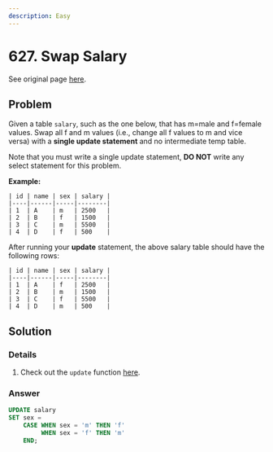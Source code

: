 ```yaml
---
description: Easy
---
```


# 627. Swap Salary

See original page [here](https://leetcode.com/problems/swap-salary/).

## Problem

Given a table `salary`, such as the one below, that has m=male and f=female values. Swap all f and m values \(i.e., change all f values to m and vice versa\) with a **single update statement** and no intermediate temp table.

Note that you must write a single update statement, **DO NOT** write any select statement for this problem.

**Example:**

```text
| id | name | sex | salary |
|----|------|-----|--------|
| 1  | A    | m   | 2500   |
| 2  | B    | f   | 1500   |
| 3  | C    | m   | 5500   |
| 4  | D    | f   | 500    |
```

After running your **update** statement, the above salary table should have the following rows:

```text
| id | name | sex | salary |
|----|------|-----|--------|
| 1  | A    | f   | 2500   |
| 2  | B    | m   | 1500   |
| 3  | C    | f   | 5500   |
| 4  | D    | m   | 500    |
```

## Solution

### Details

1. Check out the `update` function [here](https://www.w3schools.com/sql/sql_update.asp).

### Answer

```sql
UPDATE salary
SET sex =  
    CASE WHEN sex = 'm' THEN 'f'
         WHEN sex = 'f' THEN 'm'
    END;
```

